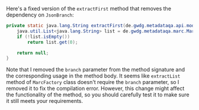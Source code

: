 Here's a fixed version of the `extractFirst` method that removes the dependency on `JsonBranch`:

```java
private static java.lang.String extractFirst(de.gwdg.metadataqa.api.model.pathcache.JsonPathCache cache) {
    java.util.List<java.lang.String> list = de.gwdg.metadataqa.marc.MarcFactory.extractList(cache);
    if (!list.isEmpty())
        return list.get(0);

    return null;
}
```

Note that I removed the `branch` parameter from the method signature and the corresponding usage in the method body. It seems like `extractList` method of `MarcFactory` class doesn't require the `branch` parameter, so I removed it to fix the compilation error. However, this change might affect the functionality of the method, so you should carefully test it to make sure it still meets your requirements.